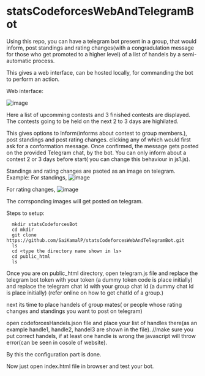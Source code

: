 # statsCodeforcesWebAndTelegramBot

Using this repo, you can have a telegram bot present in a group, that would inform, post standings and rating changes(with a congradulation message for those who get promoted to a higher level) of a list of handels by a semi-automatic process.

This gives a web interface, can be hosted locally, for commanding the bot to perform an action.

Web interface:
  
![image](https://github.com/SaiKamalP/statsCodeforcesWebAndTelegramBot/assets/104264136/2afa2318-4784-41af-bab5-c2a1eee47fe8)

Here a list of upcomming contests and 3 finished contests are displayed.
The contests going to be held on the next 2 to 3 days are highilated.

This gives options to Inform(informs about contest to group members.), post standings and post rating changes.
clicking any of which would first ask for a conformation message.
Once confirmed, the message gets posted on the provided Telegram chat, by the bot.
You can only inform about a contest 2 or 3 days before start( you can change this behaviour in js1.js).

Standings and rating changes are psoted as an image on telegram.
Example:
For standings,
![image](https://github.com/SaiKamalP/statsCodeforcesWebAndTelegramBot/assets/104264136/8d73c88b-be67-457d-92b0-e569da787e66)
 
 For rating changes,
 ![image](https://github.com/SaiKamalP/statsCodeforcesWebAndTelegramBot/assets/104264136/a0d806c2-8655-49f6-aadf-c7dc6897880f)

The corrsponding images will get posted on telegram.

Steps to setup:
      
      mkdir statsCodeforcesBot
      cd mkdir
      git clone https://github.com/SaiKamalP/statsCodeforcesWebAndTelegramBot.git
      ls
      cd <type the directory name shown in ls>
      cd public_html
      ls
Once you are on public_html directory, open telegram.js file
and replace the telegram bot token with your token (a dummy token code is place initially)
and replace the telegram chat Id with your group chat Id (a dummy chat Id is place initially)
(refer online on how to get chatId of a group.)

next its time to place handels of group mates( or people whose rating changes and standings you want to post on telegram)

open codeforcesHandels.json file and place your list of handles there(as an example handle1, handle2, handel3 are shown in the file). //make sure you put correct handels, if at least one handle is wrong the javascript will throw error(can be seen in cosole of website).

By this the configuration part is done.

Now just open index.html file in browser and test your bot.


